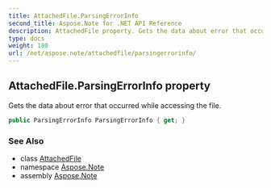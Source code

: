 ```yaml
---
title: AttachedFile.ParsingErrorInfo
second_title: Aspose.Note for .NET API Reference
description: AttachedFile property. Gets the data about error that occurred while accessing the file
type: docs
weight: 180
url: /net/aspose.note/attachedfile/parsingerrorinfo/
---
```

## AttachedFile.ParsingErrorInfo property

Gets the data about error that occurred while accessing the file.

```csharp
public ParsingErrorInfo ParsingErrorInfo { get; }
```

### See Also

* class [AttachedFile](../)
* namespace [Aspose.Note](../../attachedfile/)
* assembly [Aspose.Note](../../../)


